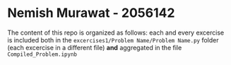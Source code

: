 # Nemish Murawat - 2056142
The content of this repo is organized as follows: each and every excercise is included both in the `excercises1/Problem Name/Problem Name.py` folder (each excercise in a different file) **and** aggregated in the file `Compiled_Problem.ipynb`
